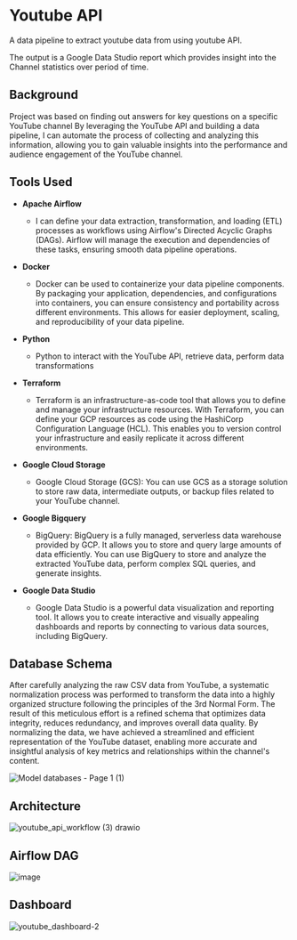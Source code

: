 # Youtube API

A data pipeline to extract youtube data from using youtube API.

The output is a Google Data Studio report which provides insight into the Channel statistics over period of time.

## Background

Project was based on finding out answers for key questions on a specific YouTube channel 
By leveraging the YouTube API and building a data pipeline, I can automate the process of collecting and analyzing this information, allowing you to gain valuable insights into the performance and audience engagement of the YouTube channel.

## Tools Used 
* **Apache Airflow**
    * I can define your data extraction, transformation, and loading (ETL) processes as workflows using Airflow's Directed Acyclic Graphs (DAGs). Airflow will manage the execution and dependencies of these tasks, ensuring smooth data pipeline operations.

* **Docker**
    * Docker can be used to containerize your data pipeline components. By packaging your application, dependencies, and configurations  into containers, you can ensure consistency and portability across different environments. This allows for easier deployment, scaling, and reproducibility of your data pipeline.

* **Python**
    * Python to interact with the YouTube API, retrieve data, perform data transformations

* **Terraform**
    * Terraform is an infrastructure-as-code tool that allows you to define and manage your infrastructure resources.
      With Terraform, you can define your GCP resources as code using the HashiCorp Configuration Language (HCL). This enables you to version control your infrastructure and easily replicate it across different environments.

* **Google Cloud Storage**
    * Google Cloud Storage (GCS): You can use GCS as a storage solution to store raw data, intermediate outputs, or backup files related to your YouTube channel.

* **Google Bigquery** 
    * BigQuery: BigQuery is a fully managed, serverless data warehouse provided by GCP. It allows you to store and query large amounts of data efficiently. You can use BigQuery to store and analyze the extracted YouTube data, perform complex SQL queries, and generate insights.

* **Google Data Studio**
    * Google Data Studio is a powerful data visualization and reporting tool. It allows you to create interactive and visually appealing dashboards and reports by connecting to various data sources, including BigQuery.

## Database Schema 

After carefully analyzing the raw CSV data from YouTube, a systematic normalization process was performed to transform the data into a highly organized structure following the principles of the 3rd Normal Form. The result of this meticulous effort is a refined schema that optimizes data integrity, reduces redundancy, and improves overall data quality. By normalizing the data, we have achieved a streamlined and efficient representation of the YouTube dataset, enabling more accurate and insightful analysis of key metrics and relationships within the channel's content.
 
![Model databases - Page 1 (1)](https://github.com/AsifBrohi/DE_youtube_api/assets/52333702/208ea18a-5f22-4627-b37a-787c98fc20fd)



## Architecture 

![youtube_api_workflow (3) drawio](https://github.com/AsifBrohi/DE_youtube_api/assets/52333702/d2ba326e-a0e4-4e00-b8eb-e7d09de2a5fa)


## Airflow DAG

![image](https://github.com/AsifBrohi/DE_youtube_api/assets/52333702/3809c7fe-8d60-4a1e-b177-453e93216762)

## Dashboard 

![youtube_dashboard-_2_](https://github.com/AsifBrohi/DE_youtube_api/assets/52333702/40fa06bd-decf-4473-bd77-d45c4e15b4b4)

